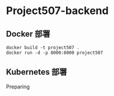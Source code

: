 # Project507-backend

## Docker 部署

```
docker build -t project507 .
docker run -d -p 8000:8000 project507 
```

## Kubernetes 部署

Preparing